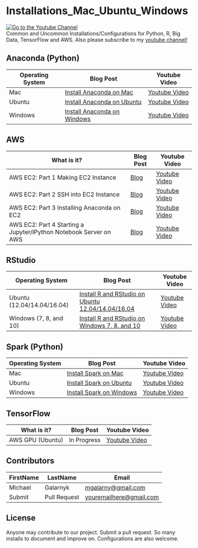 # Installations_Mac_Ubuntu_Windows

<a href="https://www.youtube.com/c/MichaelGalarnyk?sub_confirmation=1">
<img src="https://github.com/mGalarnyk/Installations_Mac_Ubuntu_Windows/blob/master/Anaconda/images/installs.png" alt="Go to the Youtube Channel">
</a>
<br />
Common and Uncommon Installations/Configurations for Python, R, Big Data, TensorFlow and AWS. Also please subscribe to my <a href="https://www.youtube.com/c/MichaelGalarnyk?sub_confirmation=1"> youtube channel!</a>

## Anaconda (Python)
Operating System | Blog Post | Youtube Video
--- | --- | ---
Mac | [Install Anaconda on Mac](https://medium.com/@GalarnykMichael/install-python-on-mac-anaconda-ccd9f2014072#.lvhw2gt3k "Install Anaconda on Mac") | [Youtube Video](https://www.youtube.com/watch?v=B6d5LrA8bNE "Youtube Video")
Ubuntu | [Install Anaconda on Ubuntu](https://medium.com/@GalarnykMichael/install-python-on-ubuntu-anaconda-65623042cb5a#.4kwsp0wjl) | [Youtube Video](https://www.youtube.com/watch?v=jo4RMiM-ihs)
Windows | [Install Anaconda on Windows](https://medium.com/@GalarnykMichael/install-python-on-windows-anaconda-c63c7c3d1444#.66f7y3whf) | [Youtube Video](https://www.youtube.com/watch?v=KH2yIk03jFc&t=1s)

## AWS
What is it? | Blog Post | Youtube Video
--- | --- | ---
AWS EC2: Part 1 Making EC2 Instance | [Blog](https://medium.com/@GalarnykMichael/aws-ec2-part-1-creating-ec2-instance-9d7f8368f78a#.kr048sxyc) | [Youtube Video](https://www.youtube.com/watch?v=3KHI5mBV8MY&t=96s)
AWS EC2: Part 2 SSH into EC2 Instance | [Blog](https://medium.com/@GalarnykMichael/aws-ec2-part-2-ssh-into-ec2-instance-c7879d47b6b2#.bjs0rdz3j) | [Youtube Video](https://www.youtube.com/watch?v=l53QjtPvF_A&)
AWS EC2: Part 3 Installing Anaconda on EC2 | [Blog](https://medium.com/@GalarnykMichael/aws-ec2-part-3-installing-anaconda-on-ec2-linux-ubuntu-dbef0835818a#.8lmlie7c9) | [Youtube Video](https://www.youtube.com/watch?v=HJ_ayBsZytg)
AWS EC2: Part 4 Starting a Jupyter/IPython Notebook Server on AWS | [Blog](https://medium.com/@GalarnykMichael/aws-ec2-part-4-starting-a-jupyter-ipython-notebook-server-on-aws-549d87a55ba9#.ylckaikgc) | [Youtube Video](https://www.youtube.com/watch?v=YBdYTgwb2OM)

## RStudio
Operating System | Blog Post | Youtube Video
--- | --- | ---
Ubuntu (12.04/14.04/16.04) | [Install R and RStudio on Ubuntu 12.04/14.04/16.04](https://medium.com/@GalarnykMichael/install-r-and-rstudio-on-ubuntu-12-04-14-04-16-04-b6b3107f7779#.g13pp3a6l) | [Youtube Video](https://www.youtube.com/watch?v=GsuA5ugYqyw)
Windows (7, 8, and 10) | [Install R and RStudio on Windows 7, 8, and 10](https://medium.com/@GalarnykMichael/install-r-and-rstudio-on-windows-5f503f708027#.n4usbyrof) | [Youtube Video](https://www.youtube.com/watch?v=GAGUDL-4aVw)

## Spark (Python)
Operating System | Blog Post | Youtube Video
--- | --- | ---
Mac | [Install Spark on Mac](https://medium.com/@GalarnykMichael/install-spark-on-mac-pyspark-453f395f240b#.l3vblzc9u) | [Youtube Video](https://www.youtube.com/watch?v=I5JtvpyM14U&t=3s)
Ubuntu | [Install Spark on Ubuntu](https://medium.com/@GalarnykMichael/install-spark-on-ubuntu-pyspark-231c45677de0#.vie5g08b6) | [Youtube Video](https://www.youtube.com/watch?v=uhVYTNEe_-A&t=15s)
Windows | [Install Spark on Windows](https://medium.com/@GalarnykMichael/install-spark-on-windows-pyspark-4498a5d8d66c) | [Youtube Video](https://www.youtube.com/watch?v=t63PS3kiTTQ)

## TensorFlow
What is it? | Blog Post | Youtube Video
--- | --- | ---
AWS GPU (Ubuntu) | In Progress | [Youtube Video](https://www.youtube.com/watch?v=IvPTA-joTA8)

## Contributors
FirstName | LastName | Email
--- | --- | ---
Michael  |  Galarnyk | <mgalarny@gmail.com>
Submit  |  Pull Request | <youremailhere@gmail.com>

## License
Anyone may contribute to our project. Submit a pull request. So many installs to document and improve on. Configurations are also welcome. 
